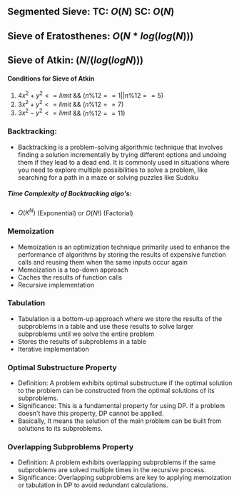 ## Segmented Sieve: TC: $O(N)$ SC: $O(N)$
## Sieve of Eratosthenes: $O(N*log(log(N)))$
## Sieve of Atkin: $(N / (log (log N)))$
#### Conditions for Sieve of Atkin
1. $4x^2+y^2 <= limit$ && $(n \% 12 == 1 || n \% 12 == 5)$
2. $3x^2+y^2 <= limit$ && $(n \% 12 == 7)$
3. $3x^2-y^2 <= limit$ && $(n \% 12 == 11)$


### Backtracking:
- Backtracking is a problem-solving algorithmic technique that involves finding a solution incrementally by trying different options and undoing them if they lead to a dead end. It is commonly used in situations where you need to explore multiple possibilities to solve a problem, like searching for a path in a maze or solving puzzles like Sudoku
  
##### Time Complexity of Backtracking algo's: 
- $O(K^N)$ (Exponential) or $O(N!)$ (Factorial)

### Memoization
- Memoization is an optimization technique primarily used to enhance the performance of algorithms by storing the results of expensive function calls and reusing them when the same inputs occur again
- Memoization is a top-down approach
- Caches the results of function calls
- Recursive implementation


### Tabulation
- Tabulation is a bottom-up approach where we store the results of the subproblems in a table and use these results to solve larger subproblems until we solve the entire problem
- Stores the results of subproblems in a table
- Iterative implementation


### Optimal Substructure Property
- Definition: A problem exhibits optimal substructure if the optimal solution to the problem can be constructed from the optimal solutions of its subproblems.
- Significance: This is a fundamental property for using DP. If a problem doesn't have this property, DP cannot be applied.
- Basically, It means the solution of the main problem can be built from solutions to its subproblems.

### Overlapping Subproblems Property
- Definition: A problem exhibits overlapping subproblems if the same subproblems are solved multiple times in the recursive process.
- Significance: Overlapping subproblems are key to applying memoization or tabulation in DP to avoid redundant calculations.

